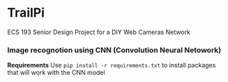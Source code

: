 # TrailPi
ECS 193 Senior Design Project for a DIY Web Cameras Network

### Image recognotion using CNN (Convolution Neural Netowork)

**Requirements**
Use `pip install -r requirements.txt` to install packages that will work with the CNN model


